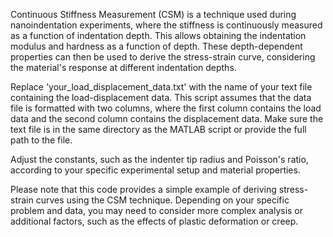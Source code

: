 Continuous Stiffness Measurement (CSM) is a technique used during nanoindentation experiments, where the stiffness is continuously measured as a function of indentation depth. This allows obtaining the indentation modulus and hardness as a function of depth. These depth-dependent properties can then be used to derive the stress-strain curve, considering the material's response at different indentation depths.

Replace 'your_load_displacement_data.txt' with the name of your text file containing the load-displacement data. This script assumes that the data file is formatted with two columns, where the first column contains the load data and the second column contains the displacement data. Make sure the text file is in the same directory as the MATLAB script or provide the full path to the file.

Adjust the constants, such as the indenter tip radius and Poisson's ratio, according to your specific experimental setup and material properties.

Please note that this code provides a simple example of deriving stress-strain curves using the CSM technique. Depending on your specific problem and data, you may need to consider more complex analysis or additional factors, such as the effects of plastic deformation or creep.



